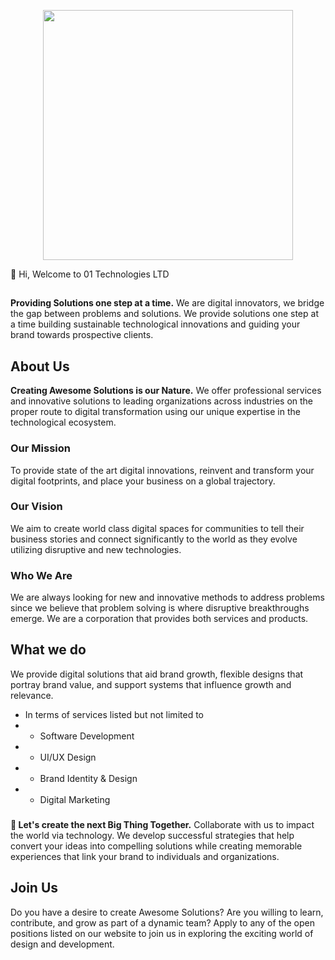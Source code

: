 <p align="center"><a href="#" target="_blank"><img src="https://github.com/01technologies/01technologies/blob/main/01tech-logo2" width="400"></a></p>

👋 Hi, Welcome to 01 Technologies LTD

##
**Providing Solutions one step at a time.** We are digital innovators, we bridge the gap between problems and solutions. We provide solutions one step at a time building sustainable technological innovations and guiding your brand towards prospective clients. 

## About Us
**Creating Awesome Solutions is our Nature.** We offer professional services and innovative solutions to leading organizations across industries on the proper route to digital transformation using our unique expertise in the technological ecosystem.

### Our Mission
To provide state of the art digital innovations, reinvent and transform your digital footprints, and place your business on a global trajectory.

### Our Vision 
We aim to create world class digital spaces for communities to tell their business stories and connect significantly to the world as they evolve utilizing disruptive and new technologies.

### Who We Are
We are always looking for new and innovative methods to address problems since we believe that problem solving is where disruptive breakthroughs emerge. We are a corporation that provides both services and products.

## What we do
We provide digital solutions that aid brand growth, flexible designs that portray brand value, and support systems that influence growth and relevance.
- In terms of services listed but not limited to 
- - Software Development
- - UI/UX Design
- - Brand Identity & Design
- - Digital Marketing


###
**💞️ Let's create the next Big Thing Together.** Collaborate with us to impact the world via technology. We develop successful strategies that help convert your ideas into compelling solutions while creating memorable experiences that link your brand to individuals and organizations.


## Join Us
Do you have a desire to create Awesome Solutions? Are you willing to learn, contribute, and grow as part of a dynamic team? Apply to any of the open positions listed on our website to join us in exploring the exciting world of design and development. 
